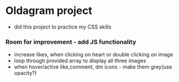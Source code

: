 # Oldagram project

- did this project to practice my CSS skills
  

### Room for improvement - add JS functionality
- increase likes, when clicking on heart or double clicking on image
- loop through provided array to display all three images
- when hover/active like,comment, dm icons - make them grey(use opacity?)
